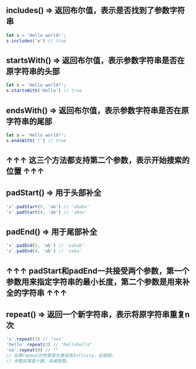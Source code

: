 ## includes() => 返回布尔值，表示是否找到了参数字符串
```js
let s = 'Hello world!';
s.includes('w') // true
```
## startsWith() => 返回布尔值，表示参数字符串是否在原字符串的头部
```js
let s = 'Hello world!';
s.startsWith('Hello') // true
```
## endsWith() => 返回布尔值，表示参数字符串是否在原字符串的尾部
```js
let s = 'Hello world!';
s.endsWith('!') // true
```
## ↑↑↑ 这三个方法都支持第二个参数，表示开始搜索的位置 ↑↑↑

## padStart() => 用于头部补全    
```js
'x'.padStart(5, 'ab') // 'ababx'
'x'.padStart(4, 'ab') // 'abax'
```
## padEnd() => 用于尾部补全 
```js
'x'.padEnd(5, 'ab') // 'xabab'
'x'.padEnd(4, 'ab') // 'xaba'
```
## ↑↑↑ padStart和padEnd一共接受两个参数，第一个参数用来指定字符串的最小长度，第二个参数是用来补全的字符串 ↑↑↑

## repeat() => 返回一个新字符串，表示将原字符串重复n次
```js
'x'.repeat(3) // "xxx"
'hello'.repeat(2) // "hellohello"
'na'.repeat(0) // ""
// 如果repeat的参数是负数或者Infinity，会报错。
// 参数如果是小数，会被取整。
```
